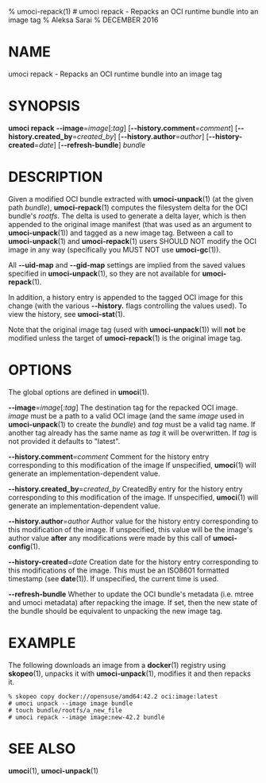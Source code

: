 % umoci-repack(1) # umoci repack - Repacks an OCI runtime bundle into an image tag
% Aleksa Sarai
% DECEMBER 2016
# NAME
umoci repack - Repacks an OCI runtime bundle into an image tag

# SYNOPSIS
**umoci repack**
**--image**=*image*[:*tag*]
[**--history.comment**=*comment*]
[**--history.created_by**=*created_by*]
[**--history.author**=*author*]
[**--history-created**=*date*]
[**--refresh-bundle**]
*bundle*

# DESCRIPTION
Given a modified OCI bundle extracted with **umoci-unpack**(1) (at the given
path *bundle*), **umoci-repack**(1) computes the filesystem delta for the OCI
bundle's *rootfs*. The delta is used to generate a delta layer, which is then
appended to the original image manifest (that was used as an argument to
**umoci-unpack**(1)) and tagged as a new image tag. Between a call to
**umoci-unpack**(1) and **umoci-repack**(1) users SHOULD NOT modify the OCI
image in any way (specifically you MUST NOT use **umoci-gc**(1)).

All **--uid-map** and **--gid-map** settings are implied from the saved values
specified in **umoci-unpack**(1), so they are not available for
**umoci-repack**(1).

In addition, a history entry is appended to the tagged OCI image for this
change (with the various **--history.** flags controlling the values used). To
view the history, see **umoci-stat**(1).

Note that the original image tag (used with **umoci-unpack**(1)) will **not**
be modified unless the target of **umoci-repack**(1) is the original image tag.

# OPTIONS
The global options are defined in **umoci**(1).

**--image**=*image*[:*tag*]
  The destination tag for the repacked OCI image. *image* must be a path to a
  valid OCI image (and the same *image* used in **umoci-unpack**(1) to create
  the *bundle*) and *tag* must be a valid tag name. If another tag already has
  the same name as *tag* it will be overwritten. If *tag* is not provided it
  defaults to "latest".

**--history.comment**=*comment*
  Comment for the history entry corresponding to this modification of the image
  If unspecified, **umoci**(1) will generate an implementation-dependent value.

**--history.created_by**=*created_by*
  CreatedBy entry for the history entry corresponding to this modification of
  the image. If unspecified, **umoci**(1) will generate an
  implementation-dependent value.

**--history.author**=*author*
  Author value for the history entry corresponding to this modification of the
  image. If unspecified, this value will be the image's author value **after**
  any modifications were made by this call of **umoci-config**(1).

**--history-created**=*date*
  Creation date for the history entry corresponding to this modifications of
  the image. This must be an ISO8601 formatted timestamp (see **date**(1)). If
  unspecified, the current time is used.

**--refresh-bundle**
  Whether to update the OCI bundle's metadata (i.e. mtree and umoci
  metadata) after repacking the image. If set, then the new state of
  the bundle should be equivalent to unpacking the new image tag.

# EXAMPLE
The following downloads an image from a **docker**(1) registry using
**skopeo**(1), unpacks it with **umoci-unpack**(1), modifies it and then
repacks it.

```
% skopeo copy docker://opensuse/amd64:42.2 oci:image:latest
# umoci unpack --image image bundle
# touch bundle/rootfs/a_new_file
# umoci repack --image image:new-42.2 bundle
```

# SEE ALSO
**umoci**(1), **umoci-unpack**(1)
